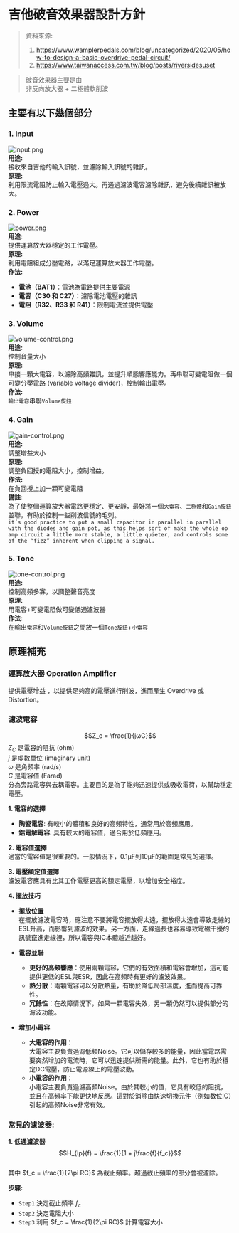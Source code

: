 
# 吉他破音效果器設計方針  

> 資料來源:  
> 1. https://www.wamplerpedals.com/blog/uncategorized/2020/05/how-to-design-a-basic-overdrive-pedal-circuit/
> 2. https://www.taiwanaccess.com.tw/blog/posts/riversidesuset

> 破音效果器主要是由  
> 非反向放大器 + 二極體軟削波

## 主要有以下幾個部分

### 1. Input  
![input.png](https://github.com/codingpeanut/blog/blob/main/guitar/raw/input.png?raw=true)  
**用途:**  
接收來自吉他的輸入訊號，並濾除輸入訊號的雜訊。  
**原理:**  
利用限流電阻防止輸入電壓過大。再通過濾波電容濾除雜訊，避免後續雜訊被放大。  

### 2. Power  
![power.png](https://github.com/codingpeanut/blog/blob/main/guitar/raw/power.png?raw=true)  
**用途:**  
提供運算放大器穩定的工作電壓。  
**原理:**  
利用電阻組成分壓電路，以滿足運算放大器工作電壓。  
**作法:**  
- **電池（BAT1）**：電池為電路提供主要電源  
- **電容（C30 和 C27）**：濾除電池電壓的雜訊  
- **電阻（R32、R33 和 R41）**：限制電流並提供電壓  
	

### 3. Volume  
![volume-control.png](https://github.com/codingpeanut/blog/blob/main/guitar/raw/volume-control.png?raw=true)  
**用途:**  
控制音量大小  
**原理:**  
串接一顆大電容，以濾除高頻雜訊，並提升順態響應能力。再串聯可變電阻做一個可變分壓電路 (variable voltage divider)，控制輸出電壓。  
**作法:**  
`輸出電容`串聯`Volume旋鈕`  

### 4. Gain  
![gain-control.png](https://github.com/codingpeanut/blog/blob/main/guitar/raw/gain-control.png?raw=true)  
**用途:**  
調整增益大小  
**原理:**  
調整負回授的電阻大小，控制增益。  
**作法:**  
在負回授上加一顆可變電阻  
**備註:**  
為了使整個運算放大器電路更穩定、更安靜，最好將一個`大電容`、`二極體`和`Gain旋鈕`並聯，有助於控制一些削波信號的毛刺。  
`it’s good practice to put a small capacitor in parallel in parallel with the diodes and gain pot, as this helps sort of make the whole op amp circuit a little more stable, a little quieter, and controls some of the “fizz” inherent when clipping a signal.`  

### 5. Tone  
![tone-control.png](https://github.com/codingpeanut/blog/blob/main/guitar/raw/tone-control.png?raw=true)  
**用途:**  
控制高頻多寡，以調整聲音亮度  
**原理:**  
用電容+可變電阻做可變低通濾波器  
**作法:**  
在輸出`電容`和`Volume旋鈕`之間放一個`Tone旋鈕`+`小電容`  
	

## 原理補充

### 運算放大器 Operation Amplifier  
提供電壓增益 ，以提供足夠高的電壓進行削波，進而產生 Overdrive 或 Distortion。  

### 濾波電容  
$$Z_c = \frac{1}{jωC}$$
$Z_C$ 是電容的阻抗 (ohm)  
$j$ 是虛數單位 (imaginary unit)  
$ω$ 是角頻率 (rad/s)  
$C$ 是電容值 (Farad)  
分為旁路電容與去耦電容。主要目的是為了能夠迅速提供或吸收電荷，以幫助穩定電壓。  

**1. 電容的選擇**  
- **陶瓷電容**: 有較小的體積和良好的高頻特性，通常用於高頻應用。  
- **鋁電解電容**: 具有較大的電容值，適合用於低頻應用。  

**2. 電容值選擇**  
適當的電容值是很重要的。一般情況下，0.1μF到10μF的範圍是常見的選擇。  

**3. 電壓額定值選擇**  
濾波電容應具有比其工作電壓更高的額定電壓，以增加安全裕度。  

**4. 擺放技巧**  
- **擺放位置**  
在擺放濾波電容時，應注意不要將電容擺放得太遠，擺放得太遠會導致走線的ESL升高，而影響到濾波的效果。另一方面，走線過長也容易導致電磁干擾的訊號竄進走線裡，所以電容與IC本體越近越好。  

- **電容並聯**  
  - **更好的高頻響應**：使用兩顆電容，它們的有效面積和電容會增加，這可能提供更低的ESL與ESR，因此在高頻時有更好的濾波效果。  
  - **熱分散**：兩顆電容可以分散熱量，有助於降低局部溫度，進而提高可靠性。  
  - **冗餘性**：在故障情況下，如果一顆電容失效，另一顆仍然可以提供部分的濾波功能。  

- **增加小電容**  
  - **大電容的作用**：  
    大電容主要負責過濾低頻Noise。它可以儲存較多的能量，因此當電路需要突然增加的電流時，它可以迅速提供所需的能量。此外，它也有助於穩定DC電壓，防止電源線上的電壓波動。  
  - **小電容的作用**：  
    小電容主要負責過濾高頻Noise。由於其較小的值，它具有較低的阻抗，並且在高頻率下能更快地反應。這對於消除由快速切換元件（例如數位IC）引起的高頻Noise非常有效。

### 常見的濾波器: 
**1. 低通濾波器**  
$$H_{lp}(f) = \frac{1}{1 + j\frac{f}{f_c}}$$  
其中 $f_c = \frac{1}{2\pi RC}$ 為截止頻率。超過截止頻率的部分會被濾除。  

**步驟:**  
- `Step1` 決定截止頻率 $f_c$  
- `Step2` 決定電阻大小  
- `Step3` 利用 $f_c = \frac{1}{2\pi RC}$ 計算電容大小  

